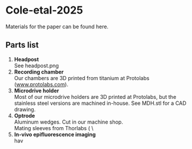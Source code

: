# Cole-etal-2025
Materials for the paper can be found here. 

## Parts list
1. **Headpost** \
   See headpost.png
2. **Recording chamber** \
   Our chambers are 3D printed from titanium at Protolabs (www.protolabs.com).
3. **Microdrive holder** \
   Most of our microdrive holders are 3D printed at Protolabs, but the stainless steel versions are machined in-house. See MDH.stl for a CAD drawing.
4. **Optrode** \
   Aluminum wedges. Cut in our machine shop. \
   Mating sleeves from Thorlabs ( \
5. **In-vivo epifluorescence imaging** \
   hav
   
   
